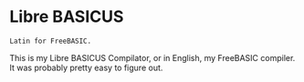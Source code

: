 # Libre BASICUS 

```
Latin for FreeBASIC.
```

This is my Libre BASICUS Compilator, or in English, my FreeBASIC compiler. It was probably pretty easy to figure out.
